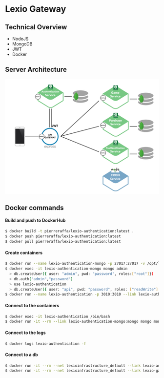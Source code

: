 # Lexio Gateway

## Technical Overview
- NodeJS  
- MongoDB  
- JWT
- Docker

## Server Architecture
![Architecture](https://github.com/PierreRAFFA/lexio-gateway/raw/master/assets/architecture.jpg)


## Docker commands

#### Build and push to DockerHub
```sh
$ docker build -t pierreraffa/lexio-authentication:latest .  
$ docker push pierreraffa/lexio-authentication:latest  
$ docker pull pierreraffa/lexio-authentication:latest  
```

#### Create containers
```sh
$ docker run --name lexio-authentication-mongo -p 27017:27017 -v /opt/lexio-authentication-mongo/db:/data/db -d mongo --auth 
$ docker exec -it lexio-authentication-mongo mongo admin  
  > db.createUser({ user: "admin", pwd: "password", roles:["root"]})  
  > db.auth("admin","password")  
  > use lexio-authentication  
  > db.createUser({ user: "api", pwd: "password", roles: ["readWrite"] }) 
$ docker run --name lexio-authentication -p 3010:3010 --link lexio-authentication-mongo:mongo --link lexio-purchase:lexio-purchase -d pierreraffa/lexio-authentication:latest 
```

#### Connect to the containers  
```sh
$ docker exec -it lexio-authentication /bin/bash  
$ docker run -it --rm --link lexio-authentication-mongo:mongo mongo mongo -u api -p password --authenticationDatabase lexio-authentication lexio-authentication-mongo/lexio-authentication  
```

#### Connect to the logs  
```sh
$ docker logs lexio-authentication -f
```

#### Connect to a db
```sh
$ docker run -it --rm --net lexioinfrastructure_default --link lexio-authentication-mongo:mongo mongo mongo -u admin -p password --authenticationDatabase admin lexio-authentication-mongo/authentication
$ docker run -it --rm --net lexioinfrastructure_default --link lexio-game-mongo:mongo mongo mongo -u admin -p password --authenticationDatabase admin lexio-game-mongo/game
```


